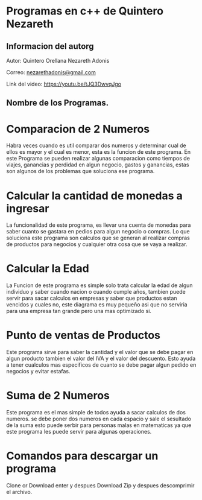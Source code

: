 # Programas en c++ de Quintero Nezareth

## Informacion del autorg

Autor: Quintero Orellana Nezareth Adonis

Correo:  nezarethadonis@gmail.com

Link del video: https://youtu.be/tJQ3DwvqJgo

## Nombre de los Programas.

# Comparacion de 2 Numeros
Habra veces cuando es util comparar dos numeros y  determinar cual de ellos es mayor y el cual es menor, esta es la funcion de este programa.
En este Programa se pueden realizar algunas comparacion como  tiempos de viajes, ganancias y perdidad en algun negocio, gastos y ganancias, estas son algunos de los problemas que soluciona ese programa.

# Calcular la cantidad de monedas a ingresar
La funcionalidad de este programa, es llevar una cuenta de monedas para saber cuanto se gastara en pedios para algun negocio o compras.
Lo que soluciona este programa son calculos que se generan al realizar compras de productos para negocios y cualquier otra cosa que se vaya a realizar.

# Calcular la Edad 
La Funcion de este programa es simple solo trata calcular la edad de algun individuo y saber cuando nacion o cuando cumple años, tambien puede servir para sacar
calculos en empresas y saber que productos estan vencidos y cuales no, este diagrama es muy pequeño asi que no serviria para una empresa tan grande pero una mas optimizado si.

# Punto de ventas de Productos
Este programa sirve para saber la cantidad y el valor que se debe pagar en algun producto tambien el valor del IVA y el valor del descuento.
Esto ayuda a tener cualculos mas especificos de cuanto se debe pagar algun pedido en negocios y evitar estafas.

# Suma de 2 Numeros
Este programa es el mas simple de todos ayuda a sacar calculos de dos numeros.
se debe poner dos numeros en cada espacio y sale el sesultado de la suma esto puede serbir para personas malas en matematicas ya que este programa les puede servir para algunas operaciones.

# Comandos para descargar un programa
Clone or Download enter y despues Download Zip y despues descomprimir el archivo.

